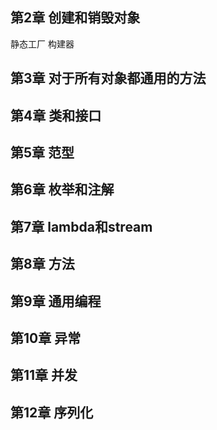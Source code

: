 ## 第2章 创建和销毁对象

静态工厂
构建器


## 第3章 对于所有对象都通用的方法


## 第4章 类和接口

## 第5章 范型

## 第6章 枚举和注解
 
## 第7章 lambda和stream

## 第8章 方法

## 第9章 通用编程

## 第10章 异常

## 第11章 并发

## 第12章 序列化

